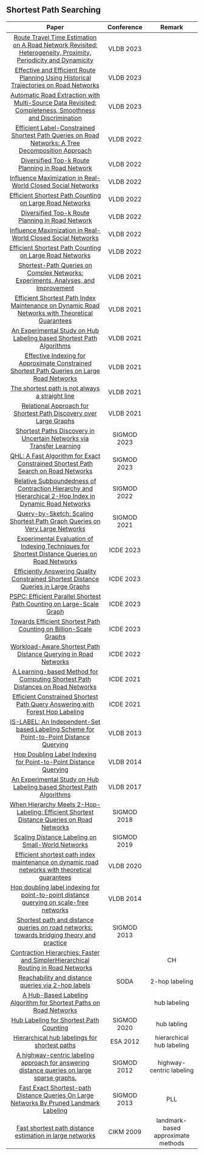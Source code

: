 ## Shortest Path Searching
| Paper | Conference | Remark |
| :---:| :---:| :---:|
|[Route Travel Time Estimation on A Road Network Revisited: Heterogeneity, Proximity, Periodicity and Dynamicity](https://www.vldb.org/pvldb/vol16/p393-yuan.pdf)|VLDB 2023|
|[Effective and Efficient Route Planning Using Historical Trajectories on Road Networks](https://dl.acm.org/doi/10.14778/3603581.3603591)| VLDB 2023|
|[Automatic Road Extraction with Multi-Source Data Revisited: Completeness, Smoothness and Discrimination](https://dl.acm.org/doi/abs/10.14778/3611479.3611504)|VLDB 2023|
|[Efficient Label-Constrained Shortest Path Queries on Road Networks: A Tree Decomposition Approach](https://www.vldb.org/pvldb/vol15/p686-yuan.pdf)|VLDB 2022|
|[Diversified Top-k Route Planning in Road Network](https://dl.acm.org/doi/abs/10.14778/3551793.3551863)|VLDB 2022|
|[Influence Maximization in Real-World Closed Social Networks](https://www.vldb.org/pvldb/vol16/p180-bao.pdf)|VLDB 2022|
|[Efficient Shortest Path Counting on Large Road Networks](https://www.vldb.org/pvldb/vol15/p2098-qiu.pdf)|VLDB 2022|
|[Diversified Top-k Route Planning in Road Network](https://www.vldb.org/pvldb/vol15/p3199-luo.pdf)|VLDB 2022|
|[Influence Maximization in Real-World Closed Social Networks](https://www.vldb.org/pvldb/vol16/p180-bao.pdf)|VLDB 2022|
|[Efficient Shortest Path Counting on Large Road Networks](https://www.vldb.org/pvldb/vol15/p2098-qiu.pdf)|VLDB 2022|
|[Shortest-Path Queries on Complex Networks: Experiments, Analyses, and Improvement](https://www.vldb.org/pvldb/vol15/p2640-li.pdf)|VLDB 2021|
|[Efficient Shortest Path Index Maintenance on Dynamic Road Networks with Theoretical Guarantees](http://www.vldb.org/pvldb/vol13/p602-ouyang.pdf)|VLDB 2021|
|[An Experimental Study on Hub Labeling based Shortest Path Algorithms](http://www.vldb.org/pvldb/vol11/p445-li.pdf)|VLDB 2021|
|[Effective Indexing for Approximate Constrained Shortest Path Queries on Large Road Networks](http://www.vldb.org/pvldb/vol10/p61-wang.pdf)|VLDB 2021|
|[The shortest path is not always a straight line](https://dl.acm.org/doi/10.14778/2947618.2947623)|VLDB 2021|
|[Relational Approach for Shortest Path Discovery over Large Graphs](http://vldb.org/pvldb/vol5/p358_jungao_vldb2012.pdf)|VLDB 2021|
|[Shortest Paths Discovery in Uncertain Networks via Transfer Learning](https://dl.acm.org/doi/10.1145/3589286#)|SIGMOD 2023|
|[QHL: A Fast Algorithm for Exact Constrained Shortest Path Search on Road Networks](https://dl.acm.org/doi/abs/10.1145/3589300)|SIGMOD 2023|
|[Relative Subboundedness of Contraction Hierarchy and Hierarchical 2-Hop Index in Dynamic Road Networks](https://dl.acm.org/doi/abs/10.1145/3514221.3517875)|SIGMOD 2022|
|[Query-by-Sketch: Scaling Shortest Path Graph Queries on Very Large Networks](https://arxiv.org/abs/2104.09733)|SIGMOD 2021|
|[Experimental Evaluation of Indexing Techniques for Shortest Distance Queries on Road Networks](https://ieeexplore.ieee.org/document/10184593/)|ICDE 2023|
|[Efficiently Answering Quality Constrained Shortest Distance Queries in Large Graphs](https://ieeexplore.ieee.org/document/10184575/)|ICDE 2023|
|[PSPC: Efficient Parallel Shortest Path Counting on Large-Scale Graph](https://ieeexplore.ieee.org/iel7/10184508/10184509/10184881.pdf)|ICDE 2023|
|[Towards Efficient Shortest Path Counting on Billion-Scale Graphs](https://ieeexplore.ieee.org/document/10184857/)|ICDE 2023|
|[Workload-Aware Shortest Path Distance Querying in Road Networks](https://ieeexplore.ieee.org/document/9835596/)|ICDE 2022|
|[A Learning-based Method for Computing Shortest Path Distances on Road Networks](https://ieeexplore.ieee.org/document/9458665/)|ICDE 2021|
|[Efficient Constrained Shortest Path Query Answering with Forest Hop Labeling](https://www.computer.org/csdl/proceedings-article/icde/2021/918400b763/1uGXDZ8XES4)|ICDE 2021|
|[IS-LABEL: An Independent-Set based Labeling Scheme for Point-to-Point Distance Querying](https://dl.acm.org/doi/10.14778/2536336.2536346)|VLDB 2013|
|[Hop Doubling Label Indexing for Point-to-Point Distance Querying](https://dl.acm.org/doi/10.14778/2732977.2732993)|VLDB 2014|
|[An Experimental Study on Hub Labeling based Shortest Path Algorithms](http://www.vldb.org/pvldb/vol11/p445-li.pdf)|VLDB 2017|
|[When Hierarchy Meets 2-Hop-Labeling: Efficient Shortest Distance Queries on Road Networks](https://dl.acm.org/doi/10.1145/3183713.3196913)| SIGMOD 2018|
|[Scaling Distance Labeling on Small-World Networks](https://opus.lib.uts.edu.au/bitstream/10453/135233/4/Scaling%20Distance%20Labeling%20on%20Small-World%20Networks.pdf)|SIGMOD 2019|
|[Efficient shortest path index maintenance on dynamic road networks with theoretical guarantees](https://dl.acm.org/doi/abs/10.14778/3377369.3377371#)|VLDB 2020|
|[Hop doubling label indexing for point-to-point distance querying on scale-free networks](https://dl.acm.org/doi/10.14778/2732977.2732993)| VLDB 2014|
|[Shortest path and distance queries on road networks: towards bridging theory and practice](https://dl.acm.org/doi/10.1145/2463676.2465277)|SIGMOD 2013|
|[Contraction Hierarchies: Faster and SimplerHierarchical Routing in Road Networks](https://citeseerx.ist.psu.edu/document?repid=rep1&type=pdf&doi=453e6c598a903e479074d3b2c17610446749a9d7)||CH|
|[Reachability and distance queries via 2-hop labels](https://citeseerx.ist.psu.edu/document?repid=rep1&type=pdf&doi=aa521d8f4a0c66675f89024cf956be75a304e87a)|SODA|2-hop labeling|
|[A Hub-Based Labeling Algorithm for Shortest Paths on Road Networks](https://www.microsoft.com/en-us/research/wp-content/uploads/2010/12/HL-TR.pdf)||hub labeling|
|[Hub Labeling for Shortest Path Counting](https://dl.acm.org/doi/10.1145/3318464.3389737)|SIGMOD 2020|hub labling|
|[Hierarchical hub labelings for shortest paths](https://www.researchgate.net/profile/Ittai-Abraham-2/publication/255564149_Hierarchical_Hub_Labelings_for_Shortest_Paths/links/0c96053c663a3e330b000000/Hierarchical-Hub-Labelings-for-Shortest-Paths.pdf)|ESA 2012|hierarchical hub labeling|
|[A highway-centric labeling approach for answering distance queries on large sparse graphs.](https://www.cs.kent.edu/~nruan/paper/HCL.pdf)|SIGMOD 2012|highway-centric labeling|
|[Fast Exact Shortest-path Distance Queries On Large Networks By Pruned Landmark Labeling](https://arxiv.org/pdf/1304.4661.pdf)|SIGMOD 2013|PLL|
|[Fast shortest path distance estimation in large networks](https://chato.cl/papers/potamias_2009_fast_shortest_path.pdf)|CIKM 2009| landmark-based approximate methods|
